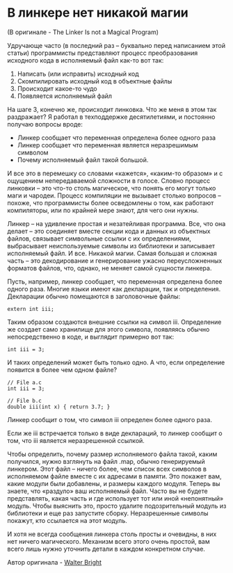 # В линкере нет никакой магии
(В оригинале - The Linker Is not a Magical Program)

Удручающе часто (в последний раз – буквально перед написанием этой статьи) программисты представляют процесс преобразования исходного кода в исполняемый файл как-то вот так:

1. Написать (или исправить) исходный код
2. Скомпилировать исходный код в объектные файлы
3. Происходит какое-то чудо
4. Появляется исполняемый файл

На шаге 3, конечно же, происходит линковка. Что же меня в этом так раздражает? Я работал в техподдержке десятилетиями, и постоянно получаю вопросы вроде:

- Линкер сообщает что переменная определена более одного раза
- Линкер сообщает что переменная является неразрешимым символом
- Почему исполняемый файл такой большой.

И все это в перемешку со словами «кажется», «каким-то образом» и с ощущением непередаваемой сложности в голосе. Словно процесс линковки – это что-то столь магическое, что понять его могут только маги и чародеи. Процесс компиляции не вызывает столько вопросов – похоже, что программисты более осведомлены о том, как работают компиляторы, или по крайней мере знают, для чего они нужны.

Линкер – на удивление простая и незатейливая программа. Все, что она делает – это соединяет вместе секции кода и данных из объектных файлов, связывает символьные ссылки с их определениями, выбрасывает неиспользуемые символы из библиотеки и записывает исполняемый файл. И все. Никакой магии. Самая большая и сложная часть – это декодирование и генерирование ужасно переусложненных форматов файлов, что, однако, не меняет самой сущности линкера.

Пусть, например, линкер сообщает, что переменная определена более одного раза. Многие языки имеют как декларации, так и определения. Декларации обычно помещаются в заголовочные файлы:

```
extern int iii;
```

Таким образом создаются внешние ссылки на символ iii. Определение же создает само хранилище для этого символа, появляясь обычно непосредственно в коде, и выглядит примерно вот так:

```
int iii = 3;
```

И таких определений может быть только одно. А что, если определение появится в более чем одном файле?

```
// File a.c
int iii = 3;
```

```
// File b.c
double iii(int x) { return 3.7; }
```

Линкер сообщит о том, что символ iii определен более одного раза.

Если же iii встречается только в виде деклараций, то линкер сообщит о том, что iii является неразрешенной ссылкой.

Чтобы определить, почему размер исполняемого файла такой, каким получился, нужно взглянуть на файл .map, обычно генерируемый линкером. Этот файл – ничего более, чем список всех символов в исполняемом файле вместе с их адресами в памяти. Это покажет вам, какие модули были добавлены, и размеры каждого модуля. Теперь вы знаете, что «раздуло» ваш исполняемый файл. Часто вы не будете представлять, какая часть и где использует тот или иной «непонятный» модуль. Чтобы выяснить это, просто удалите подозрительный модуль из библиотеки и еще раз запустите сборку. Неразрешенные символы покажут, кто ссылается на этот модуль.

И хотя не всегда сообщения линкера столь просты и очевидны, в них нет ничего магического. Механизм всего этого очень простой, вам всего лишь нужно уточнить детали в каждом конкретном случае.

Автор оригинала - [Walter Bright](http://creativecommons.org/licenses/by/3.0/us/)
